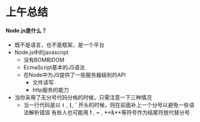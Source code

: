 # 上午总结
#### Node.js是什么？
- 既不是语言，也不是框架，是一个平台
- Node.js中的javascript
   + 没有BOM和DOM
   + EcmaScript基本的JS语法
   + 在Node中为JS提供了一些服务器级别的API
      * 文件读写
      * http服务的能力
- 当你采用了无分号代码分格的时候，只需注意一下三种情况
   + 当一行代码是以 
        **`(`** ,
        **`[`**,
        **`** 
    开头的时候，则在前面补上一个分号以避免一些语法解析错误
    有些人也可能用 **!** , **~** , **&**等符号作为结尾符放代替分号